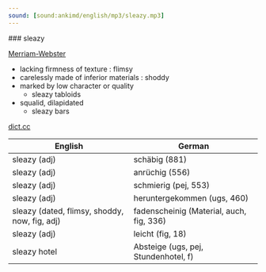 ```yaml
---
sound: [sound:ankimd/english/mp3/sleazy.mp3]
---
```


\### sleazy

[Merriam-Webster](https://www.merriam-webster.com/dictionary/sleazy)

- lacking firmness of texture : flimsy
- carelessly made of inferior materials : shoddy
- marked by low character or quality
    - sleazy tabloids
- squalid, dilapidated
    - sleazy bars

[dict.cc](https://www.dict.cc/sleazy)

| English        | German       |
| -------------- | ------------ |
| sleazy (adj) | schäbig (881) |
| sleazy (adj) | anrüchig (556) |
| sleazy (adj) | schmierig (pej, 553) |
| sleazy (adj) | heruntergekommen (ugs, 460) |
| sleazy (dated, flimsy, shoddy, now, fig, adj) | fadenscheinig (Material, auch, fig, 336) |
| sleazy (adj) | leicht (fig, 18) |
| sleazy hotel | Absteige (ugs, pej, Stundenhotel, f) |
